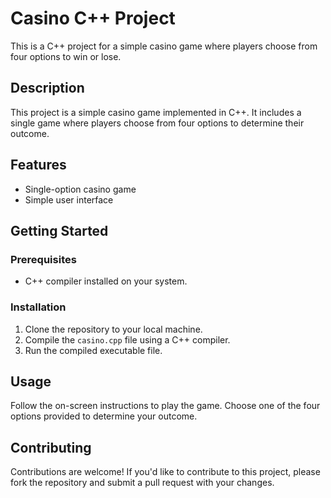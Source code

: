 # Casino C++ Project

This is a C++ project for a simple casino game where players choose from four options to win or lose.

## Description

This project is a simple casino game implemented in C++. It includes a single game where players choose from four options to determine their outcome.

## Features

- Single-option casino game
- Simple user interface

## Getting Started

### Prerequisites

- C++ compiler installed on your system.

### Installation

1. Clone the repository to your local machine.
2. Compile the `casino.cpp` file using a C++ compiler.
3. Run the compiled executable file.

## Usage

Follow the on-screen instructions to play the game. Choose one of the four options provided to determine your outcome.

## Contributing

Contributions are welcome! If you'd like to contribute to this project, please fork the repository and submit a pull request with your changes.
